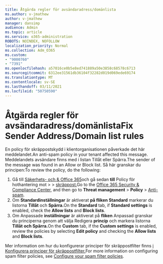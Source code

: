 ```yaml
---
title: Åtgärda regler för avsändaradress/domänlista
ms.author: v-jmathew
author: v-jmathew
manager: dansimp
audience: Admin
ms.topic: article
ms.service: o365-administration
ROBOTS: NOINDEX, NOFOLLOW
localization_priority: Normal
ms.collection: Adm_O365
ms.custom:
- "9000760"
- "7391"
ms.openlocfilehash: a57016ce0b5e8ed741889a50e3858c68578c6713
ms.sourcegitcommit: 6312ee31561db36104f32282d019d069ede69174
ms.translationtype: MT
ms.contentlocale: sv-SE
ms.lasthandoff: 03/11/2021
ms.locfileid: "50750590"
---
```

# <a name="fix-sender-addressdomain-list-rules"></a><span data-ttu-id="9e22b-102">Åtgärda regler för avsändaradress/domänlista</span><span class="sxs-lookup"><span data-stu-id="9e22b-102">Fix Sender Address/Domain list rules</span></span>

<span data-ttu-id="9e22b-103">En policy för skräppostskydd i klientorganisationen påverkade det här meddelandet.</span><span class="sxs-lookup"><span data-stu-id="9e22b-103">An anti-spam policy in your tenant affected this message.</span></span> <span data-ttu-id="9e22b-104">Meddelandets avsändare finns med i listan Tillåt eller Spärra.</span><span class="sxs-lookup"><span data-stu-id="9e22b-104">The sender of the message was found in an Allow or Block list.</span></span> <span data-ttu-id="9e22b-105">Så här granskar du principen:</span><span class="sxs-lookup"><span data-stu-id="9e22b-105">To review the policy, do the following:</span></span>

1. <span data-ttu-id="9e22b-106">Gå till [Säkerhets- och & Office 365](https://go.microsoft.com/fwlink/p/?linkid=2077143)och gå sedan **till** Policy för hothantering mot  >    >  [skräppost.](https://go.microsoft.com/fwlink/?linkid=2101518)</span><span class="sxs-lookup"><span data-stu-id="9e22b-106">Go to the [Office 365 Security & Compliance Center](https://go.microsoft.com/fwlink/p/?linkid=2077143), and then go to **Threat management** > **Policy** > [Anti-spam](https://go.microsoft.com/fwlink/?linkid=2101518).</span></span>
2. <span data-ttu-id="9e22b-107">Om **Standardinställningar** är aktiverat **på fliken Standard** markerar du listorna **Tillåt** och **Spärra.**</span><span class="sxs-lookup"><span data-stu-id="9e22b-107">On the **Standard** tab, if **Standard settings** is enabled, check the **Allow lists** and **Block lists**.</span></span>
3. <span data-ttu-id="9e22b-108">Om Anpassade **inställningar** är aktiverat på **fliken** Anpassad granskar du principerna genom att välja Redigera **princip** och markera listorna **Tillåt** **och Spärra.**</span><span class="sxs-lookup"><span data-stu-id="9e22b-108">On the **Custom** tab, if the **Custom settings** is enabled, review the policies by selecting **Edit policy** and checking the **Allow lists** and **Block lists**.</span></span>

<span data-ttu-id="9e22b-109">Mer information om hur du konfigurerar principer för skräppostfilter finns [i Konfigurera principer för skräppostfilter.](https://go.microsoft.com/fwlink/?linkid=2101431)</span><span class="sxs-lookup"><span data-stu-id="9e22b-109">For more information on configuring spam filter policies, see [Configure your spam filter policies](https://go.microsoft.com/fwlink/?linkid=2101431).</span></span>
